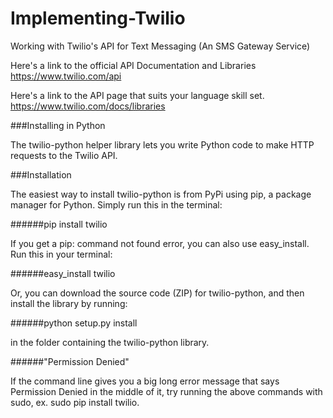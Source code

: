 # Implementing-Twilio
Working with Twilio's API for Text Messaging (An SMS Gateway Service)

Here's a link to the official API Documentation and Libraries
https://www.twilio.com/api

Here's a link to the API page that suits your language skill set.
https://www.twilio.com/docs/libraries

###Installing in Python

The twilio-python helper library lets you write Python code to make HTTP requests to the Twilio API.

###Installation

The easiest way to install twilio-python is from PyPi using pip, a package manager for Python. Simply run this in the terminal:

######pip install twilio

If you get a pip: command not found error, you can also use easy_install. Run this in your terminal:

######easy_install twilio

Or, you can download the source code (ZIP) for twilio-python, and then install the library by running:

######python setup.py install

in the folder containing the twilio-python library.

######"Permission Denied"

If the command line gives you a big long error message that says Permission Denied in the middle of it, try running the above commands with sudo, ex. sudo pip install twilio.


